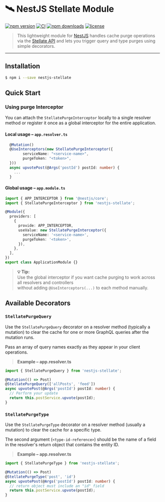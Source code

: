# 🛰️ NestJS Stellate Module

[![npm version](https://img.shields.io/npm/v/nestjs-stellate.svg)](https://www.npmjs.com/package/nestjs-stellate)
[![CI](https://github.com/volbrene/githooks/actions/workflows/release.yml/badge.svg)](https://github.com/volbrene/githooks/actions)
[![npm downloads](https://img.shields.io/npm/dm/nestjs-stellate.svg)](https://www.npmjs.com/package/nestjs-stellate)
[![license](https://img.shields.io/npm/l/nestjs-stellate.svg)](https://www.npmjs.com/package/nestjs-stellate)

> This lightweight module for [NestJS](https://nestjs.com/) handles cache purge operations via the [Stellate API](https://stellate.io/) and lets you trigger query and type purges using simple decorators.

---

## Installation

```bash
$ npm i --save nestjs-stellate
```

## Quick Start

### Using purge Interceptor

You can attach the `StellatePurgeInterceptor` locally to a single resolver method or register it once as a global interceptor for the entire application.

#### Local usage – `app.resolver.ts`

```ts
  @Mutation()
  @UseInterceptors(new StellatePurgeInterceptor({
        serviceName: "<service-name>",
        purgeToken: "<token>",
  }))
  async upvotePost(@Args('postId') postId: number) {
    ...
  }
```

#### Global usage – `app.module.ts`

```ts
import { APP_INTERCEPTOR } from '@nestjs/core';
import { StellatePurgeInterceptor } from 'nestjs-stellate';

@Module({
  providers: [
    {
      provide: APP_INTERCEPTOR,
      useValue: new StellatePurgeInterceptor({
        serviceName: '<service-name>',
        purgeToken: '<token>',
      }),
    },
  ],
})
export class ApplicationModule {}
```

> **💡 Tip:**  
> Use the global interceptor if you want cache purging to work across all resolvers and controllers  
> without adding `@UseInterceptors(...)` to each method manually.

## Available Decorators

### `StellatePurgeQuery`

Use the `StellatePurgeQuery` decorator on a resolver method (typically a mutation) to clear the cache for one or more GraphQL queries after the mutation runs.

Pass an array of query names exactly as they appear in your client operations.

> **Example – app.resolver.ts**

```ts
import { StellatePurgeQuery } from 'nestjs-stellate';

@Mutation(() => Post)
@StellatePurgeQuery(['allPosts', 'feed'])
async upvotePost(@Args('postId') postId: number) {
  // Perform your update
  return this.postService.upvote(postId);
}
```

### `StellatePurgeType`

Use the `StellatePurgeType` decorator on a resolver method (usually a mutation) to clear the cache for a specific type.

The second argument (`<type-id-reference>`) should be the name of a field in the resolver's return object that contains the entity ID.

> **Example – app.resolver.ts**

```ts
import { StellatePurgeType } from 'nestjs-stellate';

@Mutation(() => Post)
@StellatePurgeType('post', 'id')
async upvotePost(@Args('postId') postId: number) {
  // return object must include an "id" field
  return this.postService.upvote(postId);
}
```
